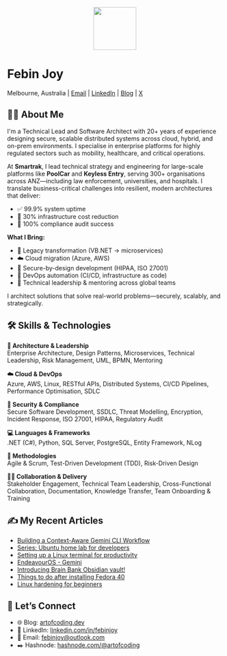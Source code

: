 <div id="header" align="center">
  <img src="https://media.giphy.com/media/M9gbBd9nbDrOTu1Mqx/giphy.gif" width="100"/>
</div>

# Febin Joy

Melbourne, Australia | [Email](mailto:febinjoy@outlook.com) | [LinkedIn](https://linkedin.com/in/febinjoy) | [Blog](https://artofcoding.dev) | [X](https://x.com/jofebin)

## 🧑‍💻 About Me

I'm a Technical Lead and Software Architect with 20+ years of experience designing secure, scalable distributed systems across cloud, hybrid, and on-prem environments. I specialise in enterprise platforms for highly regulated sectors such as mobility, healthcare, and critical operations.

At **Smartrak**, I lead technical strategy and engineering for large-scale platforms like **PoolCar** and **Keyless Entry**, serving 300+ organisations across ANZ—including law enforcement, universities, and hospitals. I translate business-critical challenges into resilient, modern architectures that deliver:

- ✅ 99.9% system uptime  
- 💸 30% infrastructure cost reduction  
- 🔐 100% compliance audit success  

**What I Bring:**
- 🔄 Legacy transformation (VB.NET → microservices)
- ☁️ Cloud migration (Azure, AWS)
- 🔐 Secure-by-design development (HIPAA, ISO 27001)
- 🚀 DevOps automation (CI/CD, infrastructure as code)
- 🤝 Technical leadership & mentoring across global teams

I architect solutions that solve real-world problems—securely, scalably, and strategically.


## 🛠 Skills & Technologies

**🧱 Architecture & Leadership**  
Enterprise Architecture, Design Patterns, Microservices, Technical Leadership, Risk Management, UML, BPMN, Mentoring

**☁️ Cloud & DevOps**  
Azure, AWS, Linux, RESTful APIs, Distributed Systems, CI/CD Pipelines, Performance Optimisation, SDLC

**🔐 Security & Compliance**  
Secure Software Development, SSDLC, Threat Modelling, Encryption, Incident Response, ISO 27001, HIPAA, Regulatory Audit

**💻 Languages & Frameworks**  
.NET (C#), Python, SQL Server, PostgreSQL, Entity Framework, NLog

**📐 Methodologies**  
Agile & Scrum, Test-Driven Development (TDD), Risk-Driven Design

**👨‍🏫 Collaboration & Delivery**  
Stakeholder Engagement, Technical Team Leadership, Cross-Functional Collaboration, Documentation, Knowledge Transfer, Team Onboarding & Training

## ✍️ My Recent Articles
- [Building a Context-Aware Gemini CLI Workflow](https://artofcoding.dev/building-a-context-aware-gemini-cli-workflow)
- [Series: Ubuntu home lab for developers](https://artofcoding.dev/series/ubuntu-home-lab-for-developers)
- [Setting up a Linux terminal for productivity](https://artofcoding.dev/setting-up-a-linux-terminal-for-productivity)
- [EndeavourOS - Gemini](https://artofcoding.dev/endeavouros-gemini)
- [Introducing Brain Bank Obsidian vault!](https://artofcoding.dev/introducing-brain-bank-obsidian-vault)
- [Things to do after installing Fedora 40](https://artofcoding.dev/things-to-do-after-installing-fedora-40)
- [Linux hardening for beginners](https://artofcoding.dev/linux-hardening-for-beginners)

## 🤝 Let’s Connect

- 🌐 Blog: [artofcoding.dev](https://artofcoding.dev)  
- 🔗 LinkedIn: [linkedin.com/in/febinjoy](https://linkedin.com/in/febinjoy)  
- 📧 Email: [febinjoy@outlook.com](mailto:febinjoy@outlook.com)  
- ✒️ Hashnode: [hashnode.com/@artofcoding](https://hashnode.com/@artofcoding)
